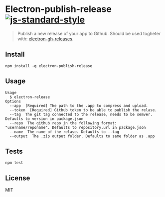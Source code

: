# Electron-publish-release [![js-standard-style](https://img.shields.io/badge/code%20style-standard-brightgreen.svg?style=flat)](https://github.com/feross/standard)
> Publish a new release of your app to Github. Should be used togheter with: [electron-gh-releases](https://github.com/jenslind/electron-gh-releases).

## Install

```
npm install -g electron-publish-release
```

## Usage

```
Usage
  $ electron-release
Options
  --app  [Required] The path to the .app to compress and upload.
  --token  [Required] Github token to be able to publish the relase.
  --tag  The git tag connected to the release, needs to be semver. Defaults to version in package.json
  --repo  The github repo in the following format: "username/reponame". Defaults to repository.url in package.json
  --name  The name of the relase. Defaults to --tag
  --output  The .zip output folder. Defaults to same folder as .app
```

## Tests

```
npm test
```

## License
MIT
